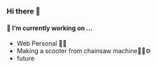 ### Hi there 👋

#### 🔭 I’m currently working on ...
- Web Personal 👨‍💻
- Making a scooter from chainsaw machine🛴🔧⚙️
- future 

